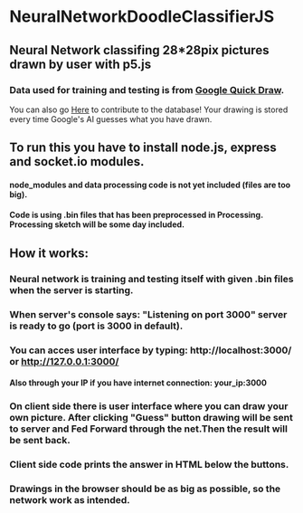 # NeuralNetworkDoodleClassifierJS
## Neural Network classifing 28*28pix pictures drawn by user with p5.js 

### Data used for training and testing is from [Google Quick Draw](https://quickdraw.withgoogle.com/data).

You can also go [Here](https://quickdraw.withgoogle.com) to contribute to the database!
Your drawing is stored every time Google's AI guesses what you have drawn.

## To run this you have to install node.js, express and socket.io modules.
#### node_modules and data processing code is not yet included (files are too big).
#### Code is using .bin files that has been preprocessed in Processing. Processing sketch will be some day included.

## How it works:
### Neural network is training and testing itself with given .bin files when the server is starting.
### When server's console says: "Listening on port 3000" server is ready to go (port is 3000 in default).
### You can acces user interface by typing: http://localhost:3000/ or http://127.0.0.1:3000/
#### Also through your IP if you have internet connection: your_ip:3000 
### On client side there is user interface where you can draw your own picture. After clicking "Guess" button drawing will be sent to server and Fed Forward through the net.Then the result will be sent back.
### Client side code prints the answer in HTML below the buttons.
### Drawings in the browser should be as big as possible, so the network work as intended.
